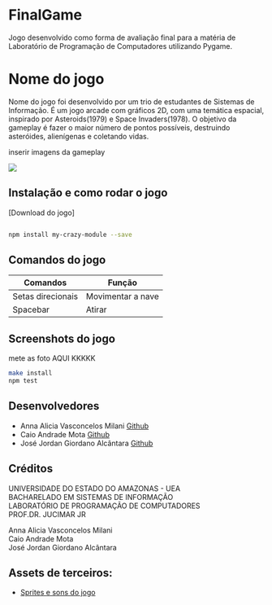 # FinalGame
Jogo desenvolvido como forma de avaliação final para a matéria de Laboratório de Programação de Computadores utilizando Pygame.

# Nome do jogo
Nome do jogo foi desenvolvido por um trio de estudantes de Sistemas de Informação. É um jogo arcade com gráficos 2D, com uma 
temática espacial, inspirado por Asteroids(1979) e Space Invaders(1978). O objetivo da gameplay é fazer o maior número de pontos
possíveis, destruindo asteróides, alienígenas e coletando vidas.  


inserir imagens da gameplay

![](../header.png)

## Instalação e como rodar o jogo

[Download do jogo]

```só depois que fizer o executável
```
```sh
npm install my-crazy-module --save
```


## Comandos do jogo

| Comandos          	| Função            	|
|-------------------	|-------------------	|
| Setas direcionais 	| Movimentar a nave 	|
| Spacebar          	| Atirar            	|

## Screenshots do jogo

mete as foto AQUI KKKKK

```sh
make install
npm test
```
## Desenvolvedores
- Anna Alicia Vasconcelos Milani [Github](https://github.com/aliciamilani)
- Caio Andrade Mota [Github](https://github.com/caioandrademota)
- José Jordan Giordano Alcântara [Github](https://github.com/JordanJose)

## Créditos
UNIVERSIDADE DO ESTADO DO AMAZONAS - UEA  
BACHARELADO EM SISTEMAS DE INFORMAÇÃO  
LABORATÓRIO DE PROGRAMAÇÃO DE COMPUTADORES  
PROF.DR. JUCIMAR JR  
  
Anna Alicia Vasconcelos Milani   
Caio Andrade Mota  
José Jordan Giordano Alcântara   

## Assets de terceiros:
- [Sprites e sons do jogo](https://opengameart.org/content/space-shooter-redux)


